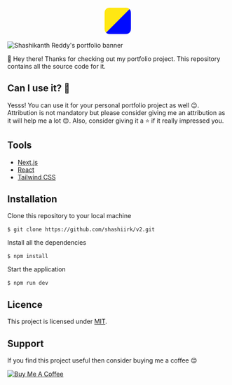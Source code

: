 <p align="center">
  <a href="https://shashi.vercel.app">
    <img alt="logo" src="public/logo.svg" width="60" />
  </a>
</p>

![Shashikanth Reddy's portfolio banner](https://user-images.githubusercontent.com/48406108/160058749-383f1877-7096-4c34-9dcd-bb416e432492.jpg)

👋 Hey there! Thanks for checking out my portfolio project. This repository contains all the source code for it.

## Can I use it? 🤔

Yesss! You can use it for your personal portfolio project as well 😉. Attribution is not mandatory but please consider giving me an attribution as it will help me a lot 😊. Also, consider giving it a ⭐ if it really impressed you.

## Tools

- [Next.js](https://nextjs.org)
- [React](https://reactjs.org)
- [Tailwind CSS](https://tailwindcss.com)

## Installation

Clone this repository to your local machine

```
$ git clone https://github.com/shashiirk/v2.git
```

Install all the dependencies

```
$ npm install
```

Start the application

```
$ npm run dev
```

## Licence

This project is licensed under [MIT](LICENSE).

## Support

If you find this project useful then consider buying me a coffee 😊

<p><a href="https://www.buymeacoffee.com/shashiirk" target="_blank"><img src="https://cdn.buymeacoffee.com/buttons/v2/default-yellow.png" alt="Buy Me A Coffee" width="196" /></a></p>
